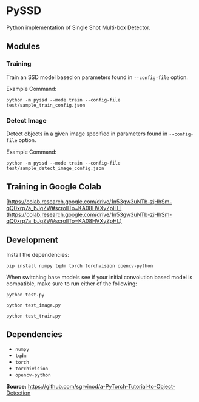 # PySSD

Python implementation of Single Shot Multi-box Detector.

## Modules

### Training

Train an SSD model based on parameters found in `--config-file` option.

Example Command:

```
python -m pyssd --mode train --config-file test/sample_train_config.json
```

### Detect Image

Detect objects in a given image specified in parameters found in `--config-file` option.

Example Command:

```
python -m pyssd --mode train --config-file test/sample_detect_image_config.json
```

## Training in Google Colab

[https://colab.research.google.com/drive/1n53gw3uNTb-zjHhSm-qQ0xrp7a_bJqZW#scrollTo=KA08HVXyZpHL](https://colab.research.google.com/drive/1n53gw3uNTb-zjHhSm-qQ0xrp7a_bJqZW#scrollTo=KA08HVXyZpHL)

## Development

Install the dependencies:

```
pip install numpy tqdm torch torchvision opencv-python
```

When switching base models see if your initial convolution based model is compatible, make sure to run either of the following:

```
python test.py
```

```
python test_image.py
```

```
python test_train.py
```

## Dependencies

* `numpy`
* `tqdm`
* `torch`
* `torchivision`
* `opencv-python`

**Source:** https://github.com/sgrvinod/a-PyTorch-Tutorial-to-Object-Detection
